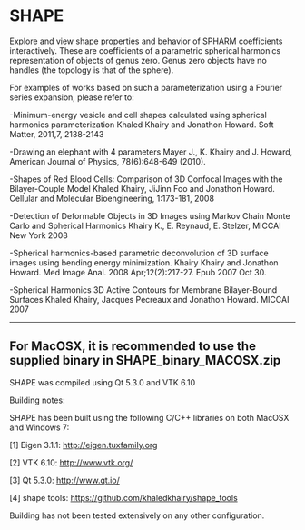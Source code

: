 # SHAPE
Explore and view shape properties and behavior of SPHARM coefficients interactively.
These are coefficients of a parametric spherical harmonics representation of objects of genus zero.
Genus zero objects have no handles (the topology is that of the sphere).

For examples of works based on such a parameterization using a Fourier series expansion, please refer to:

-Minimum-energy vesicle and cell shapes calculated using spherical harmonics parameterization
Khaled Khairy and Jonathon Howard. Soft Matter, 2011,7, 2138-2143

-Drawing an elephant with 4 parameters
Mayer J., K. Khairy and J. Howard, American Journal of Physics, 78(6):648-649 (2010).

-Shapes of Red Blood Cells: Comparison of 3D Confocal Images with the Bilayer-Couple Model
Khaled Khairy, JiJinn Foo and Jonathon Howard. Cellular and Molecular Bioengineering, 1:173-181, 2008

-Detection of Deformable Objects in 3D Images using Markov Chain Monte Carlo and Spherical Harmonics
Khairy K., E. Reynaud, E. Stelzer, MICCAI New York 2008

-Spherical harmonics-based parametric deconvolution of 3D surface images using bending energy minimization.
Khairy Khairy and Jonathon Howard. Med Image Anal. 2008 Apr;12(2):217-27. Epub 2007 Oct 30.

-Spherical Harmonics 3D Active Contours for Membrane Bilayer-Bound Surfaces
Khaled Khairy, Jacques Pecreaux and Jonathon Howard. MICCAI 2007

----------------------------------------------------------------------------------
For MacOSX, it is recommended to use the supplied binary in SHAPE_binary_MACOSX.zip
----------------------------------------------------------------------------------
SHAPE was compiled using Qt 5.3.0 and VTK 6.10

Building notes:

SHAPE has been built using the following C/C++ libraries on both MacOSX and Windows 7:

[1] Eigen 3.1.1: http://eigen.tuxfamily.org

[2] VTK 6.10: http://www.vtk.org/

[3] Qt 5.3.0: http://www.qt.io/

[4] shape tools: https://github.com/khaledkhairy/shape_tools

Building has not been tested extensively on any other configuration.

